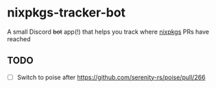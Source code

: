 # nixpkgs-tracker-bot

A small Discord ~~bot~~ app(!) that helps you track where [nixpkgs](https://github.com/NixOS/nixpkgs) PRs have reached

## TODO

- [ ] Switch to poise after https://github.com/serenity-rs/poise/pull/266
